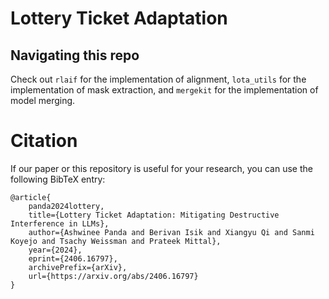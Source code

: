 # Lottery Ticket Adaptation

## Navigating this repo

Check out `rlaif` for the implementation of alignment, `lota_utils` for the implementation of mask extraction, and `mergekit` for the implementation of model merging.

# Citation
If our paper or this repository is useful for your research, you can use the following BibTeX entry:

    @article{
        panda2024lottery,
        title={Lottery Ticket Adaptation: Mitigating Destructive Interference in LLMs},
        author={Ashwinee Panda and Berivan Isik and Xiangyu Qi and Sanmi Koyejo and Tsachy Weissman and Prateek Mittal},
        year={2024},
        eprint={2406.16797},
        archivePrefix={arXiv},
        url={https://arxiv.org/abs/2406.16797}
    }
